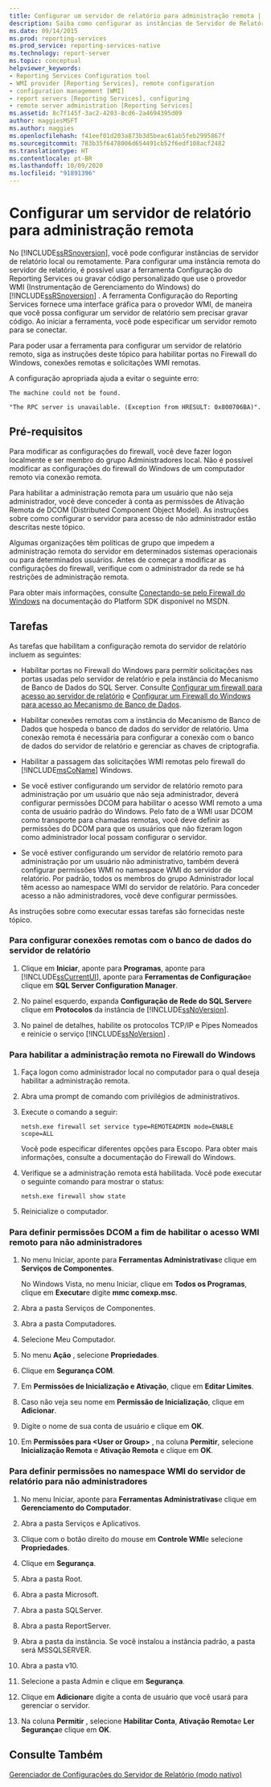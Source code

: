 ```yaml
---
title: Configurar um servidor de relatório para administração remota | Microsoft Docs
description: Saiba como configurar as instâncias de Servidor de Relatório do Reporting Services para configuração local ou remota usando a ferramenta de configuração ou escrevendo código personalizado.
ms.date: 09/14/2015
ms.prod: reporting-services
ms.prod_service: reporting-services-native
ms.technology: report-server
ms.topic: conceptual
helpviewer_keywords:
- Reporting Services Configuration tool
- WMI provider [Reporting Services], remote configuration
- configuration management [WMI]
- report servers [Reporting Services], configuring
- remote server administration [Reporting Services]
ms.assetid: 8c7f145f-3ac2-4203-8cd6-2a4694395d09
author: maggiesMSFT
ms.author: maggies
ms.openlocfilehash: f41eef01d203a873b3d5beac61ab5feb2995867f
ms.sourcegitcommit: 783b35f6478006d654491cb52f6edf108acf2482
ms.translationtype: HT
ms.contentlocale: pt-BR
ms.lasthandoff: 10/09/2020
ms.locfileid: "91891396"
---
```

# <a name="configure-a-report-server-for-remote-administration"></a>Configurar um servidor de relatório para administração remota
  No [!INCLUDE[ssRSnoversion](../../includes/ssrsnoversion-md.md)], você pode configurar instâncias de servidor de relatório local ou remotamente. Para configurar uma instância remota do servidor de relatório, é possível usar a ferramenta Configuração do Reporting Services ou gravar código personalizado que use o provedor WMI (Instrumentação de Gerenciamento do Windows) do [!INCLUDE[ssRSnoversion](../../includes/ssrsnoversion-md.md)] . A ferramenta Configuração do Reporting Services fornece uma interface gráfica para o provedor WMI, de maneira que você possa configurar um servidor de relatório sem precisar gravar código. Ao iniciar a ferramenta, você pode especificar um servidor remoto para se conectar.  
  
 Para poder usar a ferramenta para configurar um servidor de relatório remoto, siga as instruções deste tópico para habilitar portas no Firewall do Windows, conexões remotas e solicitações WMI remotas.  
  
 A configuração apropriada ajuda a evitar o seguinte erro:  
  
 `The machine could not be found.`  
  
 `"The RPC server is unavailable. (Exception from HRESULT: 0x800706BA)".`  
  
## <a name="prerequisites"></a>Pré-requisitos  
 Para modificar as configurações do firewall, você deve fazer logon localmente e ser membro do grupo Administradores local. Não é possível modificar as configurações do firewall do Windows de um computador remoto via conexão remota.  
  
 Para habilitar a administração remota para um usuário que não seja administrador, você deve conceder à conta as permissões de Ativação Remota de DCOM (Distributed Component Object Model). As instruções sobre como configurar o servidor para acesso de não administrador estão descritas neste tópico.  
  
 Algumas organizações têm políticas de grupo que impedem a administração remota do servidor em determinados sistemas operacionais ou para determinados usuários. Antes de começar a modificar as configurações do firewall, verifique com o administrador da rede se há restrições de administração remota.  
  
 Para obter mais informações, consulte [Conectando-se pelo Firewall do Windows](https://go.microsoft.com/fwlink/?LinkId=63615) na documentação do Platform SDK disponível no MSDN.  
  
## <a name="tasks"></a>Tarefas  
 As tarefas que habilitam a configuração remota do servidor de relatório incluem as seguintes:  
  
-   Habilitar portas no Firewall do Windows para permitir solicitações nas portas usadas pelo servidor de relatório e pela instância do Mecanismo de Banco de Dados do SQL Server.  Consulte [Configurar um firewall para acesso ao servidor de relatório](../../reporting-services/report-server/configure-a-firewall-for-report-server-access.md) e [Configurar um Firewall do Windows para acesso ao Mecanismo de Banco de Dados](../../database-engine/configure-windows/configure-a-windows-firewall-for-database-engine-access.md).  
  
-   Habilitar conexões remotas com a instância do Mecanismo de Banco de Dados que hospeda o banco de dados do servidor de relatório. Uma conexão remota é necessária para configurar a conexão com o banco de dados do servidor de relatório e gerenciar as chaves de criptografia.  
  
-   Habilitar a passagem das solicitações WMI remotas pelo firewall do [!INCLUDE[msCoName](../../includes/msconame-md.md)] Windows.  
  
-   Se você estiver configurando um servidor de relatório remoto para administração por um usuário que não seja administrador, deverá configurar permissões DCOM para habilitar o acesso WMI remoto a uma conta de usuário padrão do Windows. Pelo fato de a WMI usar DCOM como transporte para chamadas remotas, você deve definir as permissões do DCOM para que os usuários que não fizeram logon como administrador local possam configurar o servidor.  
  
-   Se você estiver configurando um servidor de relatório remoto para administração por um usuário não administrativo, também deverá configurar permissões WMI no namespace WMI do servidor de relatório. Por padrão, todos os membros do grupo Administrador local têm acesso ao namespace WMI do servidor de relatório. Para conceder acesso a não administradores, você deve configurar permissões.  
  
 As instruções sobre como executar essas tarefas são fornecidas neste tópico.  
  
### <a name="to-configure-remote-connections-to-the-report-server-database"></a>Para configurar conexões remotas com o banco de dados do servidor de relatório  
  
1.  Clique em **Iniciar**, aponte para **Programas**, aponte para [!INCLUDE[ssCurrentUI](../../includes/sscurrentui-md.md)], aponte para **Ferramentas de Configuração**e clique em **SQL Server Configuration Manager**.  
  
2.  No painel esquerdo, expanda **Configuração de Rede do SQL Server**e clique em **Protocolos** da instância de [!INCLUDE[ssNoVersion](../../includes/ssnoversion-md.md)].  
  
3.  No painel de detalhes, habilite os protocolos TCP/IP e Pipes Nomeados e reinicie o serviço [!INCLUDE[ssNoVersion](../../includes/ssnoversion-md.md)] .  
  
### <a name="to-enable-remote-administration-in-windows-firewall"></a>Para habilitar a administração remota no Firewall do Windows  
  
1.  Faça logon como administrador local no computador para o qual deseja habilitar a administração remota.  
  
2.  Abra uma prompt de comando com privilégios de administrativos.  
  
3.  Execute o comando a seguir:  
  
    ```  
    netsh.exe firewall set service type=REMOTEADMIN mode=ENABLE scope=ALL  
    ```  
  
     Você pode especificar diferentes opções para Escopo. Para obter mais informações, consulte a documentação do Firewall do Windows.  
  
4.  Verifique se a administração remota está habilitada. Você pode executar o seguinte comando para mostrar o status:  
  
    ```  
    netsh.exe firewall show state  
    ```  
  
5.  Reinicialize o computador.  
  
### <a name="to-set-dcom-permissions-to-enable-remote-wmi-access-for-non-administrators"></a>Para definir permissões DCOM a fim de habilitar o acesso WMI remoto para não administradores  
  
1.  No menu Iniciar, aponte para **Ferramentas Administrativas**e clique em **Serviços de Componentes**.  
  
     No Windows Vista, no menu Iniciar, clique em **Todos os Programas**, clique em **Executar**e digite **mmc comexp.msc**.  
  
2.  Abra a pasta Serviços de Componentes.  
  
3.  Abra a pasta Computadores.  
  
4.  Selecione Meu Computador.  
  
5.  No menu **Ação** , selecione **Propriedades**.  
  
6.  Clique em **Segurança COM**.  
  
7.  Em **Permissões de Inicialização e Ativação**, clique em **Editar Limites**.  
  
8.  Caso não veja seu nome em **Permissão de Inicialização**, clique em **Adicionar**.  
  
9. Digite o nome de sua conta de usuário e clique em **OK**.  
  
10. Em **Permissões para \<User or Group>** , na coluna **Permitir**, selecione **Inicialização Remota** e **Ativação Remota** e clique em **OK**.  
  
### <a name="to-set-permissions-on-the-report-server-wmi-namespace-for-non-administrators"></a>Para definir permissões no namespace WMI do servidor de relatório para não administradores  
  
1.  No menu Iniciar, aponte para **Ferramentas Administrativas**e clique em **Gerenciamento do Computador**.  
  
2.  Abra a pasta Serviços e Aplicativos.  
  
3.  Clique com o botão direito do mouse em **Controle WMI**e selecione **Propriedades**.  
  
4.  Clique em **Segurança**.  
  
5.  Abra a pasta Root.  
  
6.  Abra a pasta Microsoft.  
  
7.  Abra a pasta SQLServer.  
  
8.  Abra a pasta ReportServer.  
  
9. Abra a pasta da instância. Se você instalou a instância padrão, a pasta será MSSQLSERVER.  
  
10. Abra a pasta v10.  
  
11. Selecione a pasta Admin e clique em **Segurança**.  
  
12. Clique em **Adicionar**e digite a conta de usuário que você usará para gerenciar o servidor.  
  
13. Na coluna **Permitir** , selecione **Habilitar Conta**, **Ativação Remota**e **Ler Segurança**e clique em **OK**.  
  
## <a name="see-also"></a>Consulte Também  
 [Gerenciador de Configurações do Servidor de Relatório &#40;modo nativo&#41;](../../reporting-services/install-windows/reporting-services-configuration-manager-native-mode.md)  
  
  
